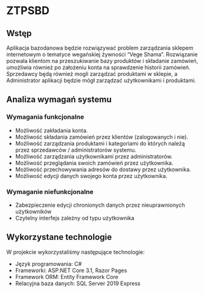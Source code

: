 # ZTPSBD
## Wstęp
Aplikacja bazodanowa będzie rozwiązywać problem zarządzania sklepem internetowym o tematyce wegańskiej żywności “Vege Shama”.
Rozwiązanie pozwala klientom na przeszukiwanie bazy produktów i składanie zamówień, umożliwia również po założeniu konta na sprawdzenie historii zamówień. Sprzedawcy będą również mogli zarządzać produktami w sklepie, a Administrator aplikacji będzie mógł zarządzać użytkownikami i produktami.
## Analiza wymagań systemu
### Wymagania funkcjonalne
 - Możliwość zakładania konta.
 - Możliwość składania zamówień przez klientów (zalogowanych i nie).
 - Możliwość zarządzania produktami i kategoriami do których należą przez sprzedawców / administratorów systemu.
 - Możliwość zarządzania użytkownikami przez administratorów.
 - Możliwość przeglądania swoich zamówień przez użytkownika.
 - Możliwość przechowywania adresów do dostawy przez użytkownika.
 - Możliwość edycji danych swojego konta przez użytkownika.

### Wymaganie niefunkcjonalne
 - Zabezpieczenie edycji chronionych danych przez nieuprawnionych użytkowników
 - Czytelny interfejs zależny od typu użytkownika
 
## Wykorzystane technologie
W projekcie wykorzystaliśmy następujące technologie:
 - Język programowania: C#
 - Frameworki: ASP.NET Core 3.1, Razor Pages
 - Framework ORM: Entity Framework Core
 - Relacyjna baza danych: SQL Server 2019 Express
